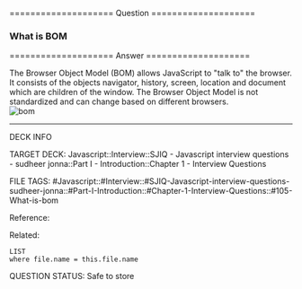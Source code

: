 ==================== Question ====================  

### What is BOM  

==================== Answer ====================  

The Browser Object Model (BOM) allows JavaScript to "talk to" the browser. It
consists of the objects navigator, history, screen, location and document which
are children of the window. The Browser Object Model is not standardized and can
change based on different browsers.  
![bom](../../../../images/bom.png)

---

DECK INFO

TARGET DECK: Javascript::Interview::SJIQ - Javascript interview questions -
sudheer jonna::Part I - Introduction::Chapter 1 - Interview Questions

FILE TAGS:
#Javascript::#Interview::#SJIQ-Javascript-interview-questions-sudheer-jonna::#Part-I-Introduction::#Chapter-1-Interview-Questions::#105-What-is-bom

Reference:

Related:

```dataview
LIST
where file.name = this.file.name
```

QUESTION STATUS: Safe to store
